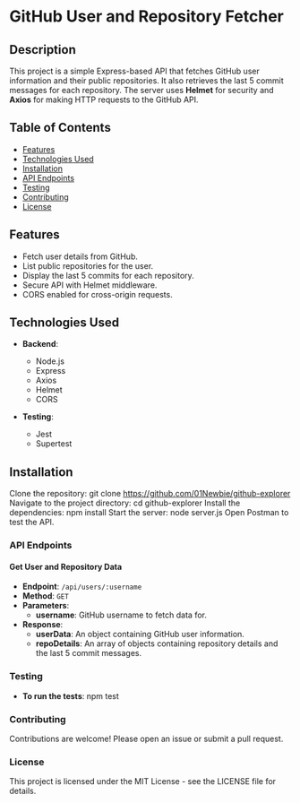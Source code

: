 # GitHub User and Repository Fetcher

## Description

This project is a simple Express-based API that fetches GitHub user information and their public repositories. It also retrieves the last 5 commit messages for each repository. The server uses **Helmet** for security and **Axios** for making HTTP requests to the GitHub API.

## Table of Contents

- [Features](#features)
- [Technologies Used](#technologies-used)
- [Installation](#installation)
- [API Endpoints](#api-endpoints)
- [Testing](#testing)
- [Contributing](#contributing)
- [License](#license)

## Features

- Fetch user details from GitHub.
- List public repositories for the user.
- Display the last 5 commits for each repository.
- Secure API with Helmet middleware.
- CORS enabled for cross-origin requests.

## Technologies Used

- **Backend**:

  - Node.js
  - Express
  - Axios
  - Helmet
  - CORS

- **Testing**:
  - Jest
  - Supertest

## Installation

Clone the repository: git clone https://github.com/01Newbie/github-explorer
Navigate to the project directory: cd github-explorer
Install the dependencies: npm install
Start the server: node server.js
Open Postman to test the API.

### API Endpoints

#### Get User and Repository Data

- **Endpoint**: `/api/users/:username`
- **Method**: `GET`
- **Parameters**:
  - **username**: GitHub username to fetch data for.
- **Response**:
  - **userData**: An object containing GitHub user information.
  - **repoDetails**: An array of objects containing repository details and the last 5 commit messages.

### Testing

- **To run the tests**: npm test

### Contributing

Contributions are welcome! Please open an issue or submit a pull request.

### License

This project is licensed under the MIT License - see the LICENSE file for details.
